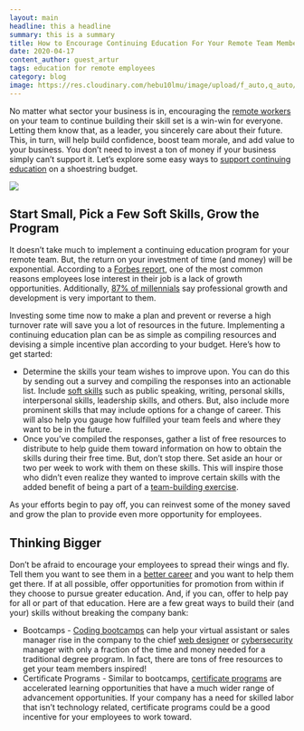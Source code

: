 ```yaml
---
layout: main
headline: this a headline
summary: this is a summary
title: How to Encourage Continuing Education For Your Remote Team Members
date: 2020-04-17
content_author: guest_artur
tags: education for remote employees
category: blog
image: https://res.cloudinary.com/hebu10lmu/image/upload/f_auto,q_auto/54.80.5.68/remote-team-management/woman-using-a-laptop-3776180_yun0av.jpg
---
```


No matter what sector your business is in, encouraging the <a href="https://careerkarma.com/blog/remote-working-guide/">remote workers</a> on your team to continue building their skill set is a win-win for everyone. Letting them know that, as a leader, you sincerely care about their future. This, in turn, will help build confidence, boost team morale, and add value to your business. You don’t need to invest a ton of money if your business simply can’t support it. Let’s explore some easy ways to <a href="https://smallbiztrends.com/2019/06/continuing-education-for-employees.html">support continuing education</a> on a shoestring budget.

<img loading="lazy" class="aligncenter" src="https://res.cloudinary.com/hebu10lmu/image/upload/f_auto,q_auto/54.80.5.68/remote-team-management/woman-using-a-laptop-3776180_yun0av.jpg" />
<h2>Start Small, Pick a Few Soft Skills, Grow the Program</h2>
It doesn’t take much to implement a continuing education program for your remote team. But, the return on your investment of time (and money) will be exponential. According to a <a href="https://www.forbes.com/sites/jeffkauflin/2017/09/29/how-to-keep-employees-engaged-with-continuing-education/#312e8c684c51">Forbes report</a>, one of the most common reasons employees lose interest in their job is a lack of growth opportunities. Additionally, <a href="http://news.gallup.com/businessjournal/193274/millennials-jobs-development-opportunities.aspx">87% of millennials</a> say professional growth and development is very important to them.

Investing some time now to make a plan and prevent or reverse a high turnover rate will save you a lot of resources in the future. Implementing a continuing education plan can be as simple as compiling resources and devising a simple incentive plan according to your budget. Here’s how to get started:
<ul>
 	<li>Determine the skills your team wishes to improve upon. You can do this by sending out a survey and compiling the responses into an actionable list. Include <a href="https://www.skillsyouneed.com/">soft skills</a> such as public speaking, writing, personal skills, interpersonal skills, leadership skills, and others. But, also include more prominent skills that may include options for a change of career. This will also help you gauge how fulfilled your team feels and where they want to be in the future.</li>
 	<li>Once you’ve compiled the responses, gather a list of free resources to distribute to help guide them toward information on how to obtain the skills during their free time. But, don’t stop there. Set aside an hour or two per week to work with them on these skills. This will inspire those who didn’t even realize they wanted to improve certain skills with the added benefit of being a part of a <a href="https://www.remoteteam.com/blog/12-effective-virtual-team-building-activities/">team-building exercise</a>.</li>
</ul>
As your efforts begin to pay off, you can reinvest some of the money saved and grow the plan to provide even more opportunity for employees.
<h2>Thinking Bigger</h2>
Don’t be afraid to encourage your employees to spread their wings and fly. Tell them you want to see them in a <a href="https://computersciencehero.com/the-7-best-tech-jobs-in-2020">better career</a> and you want to help them get there. If at all possible, offer opportunities for promotion from within if they choose to pursue greater education. And, if you can, offer to help pay for all or part of that education. Here are a few great ways to build their (and your) skills without breaking the company bank:
<ul>
 	<li>Bootcamps - <a href="https://bootcamprankings.com/">Coding bootcamps</a> can help your virtual assistant or sales manager rise in the company to the chief <a href="https://bootcamprankings.com/how-to-become-web-designer">web designer</a> or <a href="https://bootcamprankings.com/how-to-become-a-cybersecurity-engineer">cybersecurity</a> manager with only a fraction of the time and money needed for a traditional degree program. In fact, there are tons of free resources to get your team members inspired!</li>
 	<li>Certificate Programs - Similar to bootcamps, <a href="https://www.thebalancecareers.com/certificate-programs-that-lead-to-high-paying-jobs-4171913">certificate programs</a> are accelerated learning opportunities that have a much wider range of advancement opportunities. If your company has a need for skilled labor that isn’t technology related, certificate programs could be a good incentive for your employees to work toward.</li>
</ul>